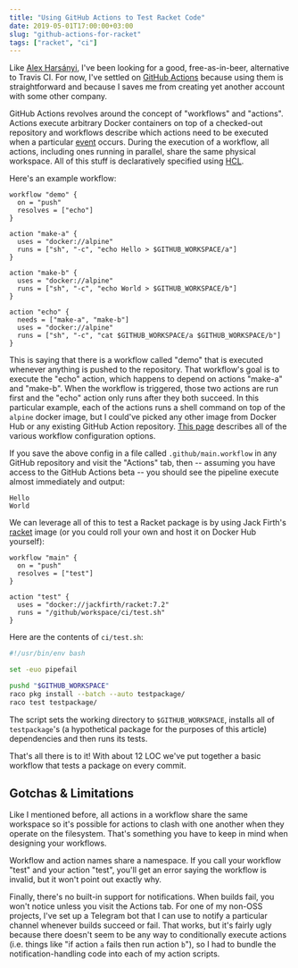 ```yaml
---
title: "Using GitHub Actions to Test Racket Code"
date: 2019-05-01T17:00:00+03:00
slug: "github-actions-for-racket"
tags: ["racket", "ci"]
---
```


Like [Alex Harsányi][alex-hhh], I've been looking for a good,
free-as-in-beer, alternative to Travis CI.  For now, I've settled on
[GitHub Actions][actions] because using them is straightforward and
because I saves me from creating yet another account with some other
company.

GitHub Actions revolves around the concept of "workflows" and
"actions".  Actions execute arbitrary Docker containers on top of a
checked-out repository and workflows describe which actions need to be
executed when a particular [event] occurs.  During the execution of a
workflow, all actions, including ones running in parallel, share the
same physical workspace.  All of this stuff is declaratively specified
using [HCL].

Here's an example workflow:

```hcl
workflow "demo" {
  on = "push"
  resolves = ["echo"]
}

action "make-a" {
  uses = "docker://alpine"
  runs = ["sh", "-c", "echo Hello > $GITHUB_WORKSPACE/a"]
}

action "make-b" {
  uses = "docker://alpine"
  runs = ["sh", "-c", "echo World > $GITHUB_WORKSPACE/b"]
}

action "echo" {
  needs = ["make-a", "make-b"]
  uses = "docker://alpine"
  runs = ["sh", "-c", "cat $GITHUB_WORKSPACE/a $GITHUB_WORKSPACE/b"]
}
```

This is saying that there is a workflow called "demo" that is executed
whenever anything is pushed to the repository.  That workflow's goal
is to execute the "echo" action, which happens to depend on actions
"make-a" and "make-b".  When the workflow is triggered, those two
actions are run first and the "echo" action only runs after they both
succeed.  In this particular example, each of the actions runs a shell
command on top of the `alpine` docker image, but I could've picked any
other image from Docker Hub or any existing GitHub Action repository.
[This page][docs] describes all of the various workflow configuration
options.

If you save the above config in a file called `.github/main.workflow`
in any GitHub repository and visit the "Actions" tab, then -- assuming
you have access to the GitHub Actions beta -- you should see the
pipeline execute almost immediately and output:

    Hello
    World

We can leverage all of this to test a Racket package is by using Jack
Firth's [racket] image (or you could roll your own and host it on
Docker Hub yourself):

```hcl
workflow "main" {
  on = "push"
  resolves = ["test"]
}

action "test" {
  uses = "docker://jackfirth/racket:7.2"
  runs = "/github/workspace/ci/test.sh"
}
```

Here are the contents of `ci/test.sh`:

```bash
#!/usr/bin/env bash

set -euo pipefail

pushd "$GITHUB_WORKSPACE"
raco pkg install --batch --auto testpackage/
raco test testpackage/
```

The script sets the working directory to `$GITHUB_WORKSPACE`, installs
all of `testpackage`'s (a hypothetical package for the purposes of
this article) dependencies and then runs its tests.

That's all there is to it!  With about 12 LOC we've put together a
basic workflow that tests a package on every commit.

## Gotchas & Limitations

Like I mentioned before, all actions in a workflow share the same
workspace so it's possible for actions to clash with one another when
they operate on the filesystem.  That's something you have to keep in
mind when designing your workflows.

Workflow and action names share a namespace.  If you call your
workflow "test" and your action "test", you'll get an error saying the
workflow is invalid, but it won't point out exactly why.

Finally, there's no built-in support for notifications.  When builds
fail, you won't notice unless you visit the Actions tab.  For one of
my non-OSS projects, I've set up a Telegram bot that I can use to
notify a particular channel whenever builds succeed or fail.  That
works, but it's fairly ugly because there doesn't seem to be any way
to conditionally execute actions (i.e. things like "if action `a`
fails then run action `b`"), so I had to bundle the
notification-handling code into each of my action scripts.


[HCL]: https://github.com/hashicorp/hcl
[actions]: https://github.com/features/actions
[alex-hhh]: https://alex-hhh.github.io/2019/04/build-racket-packages-with-azure-pipelines.html
[docs]: https://developer.github.com/actions/managing-workflows/workflow-configuration-options/
[event]: https://developer.github.com/actions/managing-workflows/workflow-configuration-options/#events-supported-in-workflow-files
[racket]: https://hub.docker.com/r/jackfirth/racket
